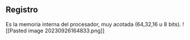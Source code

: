 ## Registro
Es la memoria interna del procesador, muy acotada (64,32,16 u 8 bits).
![[Pasted image 20230926164833.png]]